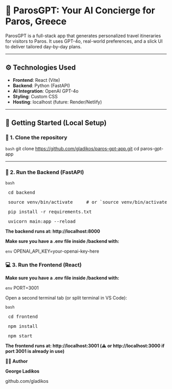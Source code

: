 # 🧭 ParosGPT: Your AI Concierge for Paros, Greece

ParosGPT is a full-stack app that generates personalized travel itineraries for visitors to Paros. It uses GPT-4o, real-world preferences, and a slick UI to deliver tailored day-by-day plans.

---

## ⚙️ Technologies Used

- **Frontend**: React (Vite)
- **Backend**: Python (FastAPI)
- **AI Integration**: OpenAI GPT-4o
- **Styling**: Custom CSS
- **Hosting**: localhost (future: Render/Netlify)

---

## 🚀 Getting Started (Local Setup)

### 🧩 1. Clone the repository

```bash```
git clone https://github.com/gladikos/paros-gpt-app.git
cd paros-gpt-app

---

### 🧠 2. Run the Backend (FastAPI)

```bash```
<pre> cd backend </pre>
<pre> source venv/bin/activate     # or `source venv/bin/activate.fish` if using fish shell </pre>
 <pre> pip install -r requirements.txt </pre>
<pre> uvicorn main:app --reload </pre>

**The backend runs at: http://localhost:8000**

**Make sure you have a .env file inside /backend with:**

```env```
OPENAI_API_KEY=your-openai-key-here

### 💻 3. Run the Frontend (React)

**Make sure you have a .env file inside /backend with:**

```env```
PORT=3001

Open a second terminal tab (or split terminal in VS Code):

```bash```
<pre> cd frontend </pre>
<pre> npm install </pre>
<pre> npm start </pre>

**The frontend runs at: http://localhost:3001 (⚠️ or http://localhost:3000 if port 3001 is already in use)**


👨‍💻 **Author**

**George Ladikos**

github.com/gladikos
